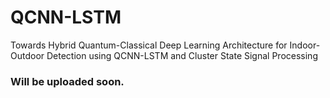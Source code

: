 # QCNN-LSTM
Towards Hybrid Quantum-Classical Deep Learning Architecture for Indoor-Outdoor Detection using QCNN-LSTM and Cluster State Signal Processing

### Will be uploaded soon. 
